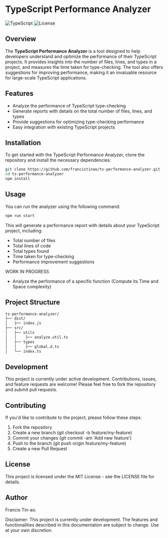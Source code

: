 # TypeScript Performance Analyzer

![TypeScript](https://img.shields.io/badge/TypeScript-4.0+-blue.svg)
![License](https://img.shields.io/badge/license-MIT-green.svg)

## Overview

The **TypeScript Performance Analyzer** is a tool designed to help developers understand and optimize the performance of their TypeScript projects. It provides insights into the number of files, lines, and types in a project, and measures the time taken for type-checking. The tool also offers suggestions for improving performance, making it an invaluable resource for large-scale TypeScript applications.

## Features

- Analyze the performance of TypeScript type-checking
- Generate reports with details on the total number of files, lines, and types
- Provide suggestions for optimizing type-checking performance
- Easy integration with existing TypeScript projects

## Installation

To get started with the TypeScript Performance Analyzer, clone the repository and install the necessary dependencies:

```bash
git clone https://github.com/francistinao/ts-performance-analyzer.git
cd ts-performance-analyzer
npm install
```
## Usage

You can run the analyzer using the following command:

```bash
npm run start
```

This will generate a performance report with details about your TypeScript project, including:

- Total number of files
- Total lines of code
- Total types found
- Time taken for type-checking
- Performance improvement suggestions

WORK IN PROGRESS
- Analyze the performance of a specific function (Compute its Time and Space complexity)

## Project Structure

```bash
ts-performance-analyzer/
├── dist/
│   ├── index.js 
├── src/
│   ├── utils  
│   │    ├── analyze.util.ts    
│   ├── types
│   │    ├── global.d.ts           
│   └── index.ts            
```

## Development

This project is currently under active development. Contributions, issues, and feature requests are welcome! Please feel free to fork the repository and submit pull requests.

## Contributing 

If you'd like to contribute to the project, please follow these steps:

1. Fork the repository
2. Create a new branch (git checkout -b feature/my-feature)
3. Commit your changes (git commit -am 'Add new feature')
4. Push to the branch (git push origin feature/my-feature)
5. Create a new Pull Request

## License

This project is licensed under the MIT License - see the LICENSE file for details.

## Author
Francis Tin-ao.

Disclaimer: This project is currently under development. The features and functionalities described in this documentation are subject to change. Use at your own discretion.
